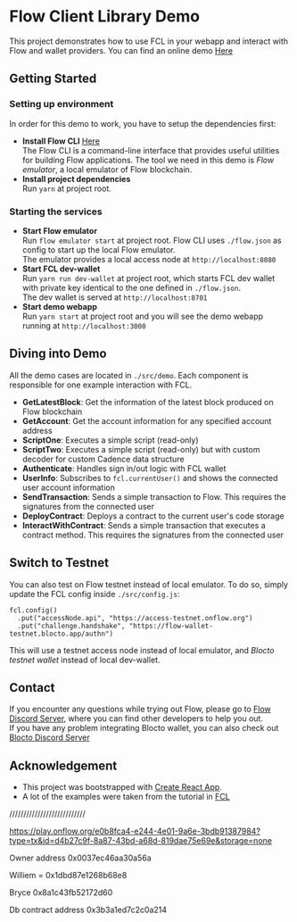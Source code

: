 # Flow Client Library Demo

This project demonstrates how to use FCL in your webapp and interact with Flow and wallet providers.
You can find an online demo [Here](https://fcl-demo.netlify.app/)

## Getting Started

### Setting up environment

In order for this demo to work, you have to setup the dependencies first:

- **Install Flow CLI** [Here](https://docs.onflow.org/flow-cli/install/)  
  The Flow CLI is a command-line interface that provides useful utilities for building Flow applications. The tool we need in this demo is _Flow emulator_, a local emulator of Flow blockchain.
- **Install project dependencies**  
  Run `yarn` at project root.

### Starting the services

- **Start Flow emulator**  
  Run `flow emulator start` at project root. Flow CLI uses `./flow.json` as config to start up the local Flow emulator.  
  The emulator provides a local access node at `http://localhost:8080`
- **Start FCL dev-wallet**  
  Run `yarn run dev-wallet` at project root, which starts FCL dev wallet with private key identical to the one defined in `./flow.json`.  
  The dev wallet is served at `http://localhost:8701`
- **Start demo webapp**  
  Run `yarn start` at project root and you will see the demo webapp running at `http://localhost:3000`

## Diving into Demo

All the demo cases are located in `./src/demo`. Each component is responsible for one example interaction with FCL.

- **GetLatestBlock**: Get the information of the latest block produced on Flow blockchain
- **GetAccount**: Get the account information for any specified account address
- **ScriptOne**: Executes a simple script (read-only)
- **ScriptTwo**: Executes a simple script (read-only) but with custom decoder for custom Cadence data structure
- **Authenticate**: Handles sign in/out logic with FCL wallet
- **UserInfo**: Subscribes to `fcl.currentUser()` and shows the connected user account information
- **SendTransaction**: Sends a simple transaction to Flow. This requires the signatures from the connected user
- **DeployContract**: Deploys a contract to the current user's code storage
- **InteractWithContract**: Sends a simple transaction that executes a contract method. This requires the signatures from the connected user

## Switch to Testnet

You can also test on Flow testnet instead of local emulator. To do so, simply update the FCL config inside `./src/config.js`:

```
fcl.config()
  .put("accessNode.api", "https://access-testnet.onflow.org")
  .put("challenge.handshake", "https://flow-wallet-testnet.blocto.app/authn")
```

This will use a testnet access node instead of local emulator, and _Blocto testnet wallet_ instead of local dev-wallet.

## Contact

If you encounter any questions while trying out Flow, please go to [Flow Discord Server](https://discord.gg/SEJtd32), where you can find other developers to help you out.  
If you have any problem integrating Blocto wallet, you can also check out [Blocto Discord Server](https://discord.gg/Y2sfssn)

## Acknowledgement

- This project was bootstrapped with [Create React App](https://github.com/facebook/create-react-app).
- A lot of the examples were taken from the tutorial in [FCL](https://github.com/onflow/flow-js-sdk/tree/master/packages/fcl)



///////////////////////////

https://play.onflow.org/e0b8fca4-e244-4e01-9a6e-3bdb91387984?type=tx&id=d4b27c9f-8a87-43bd-a68d-819dae75e69e&storage=none

Owner address 0x0037ec46aa30a56a

Williem = 0x1dbd87e1268b68e8

Bryce   0x8a1c43fb52172d60


Db contract address 0x3b3a1ed7c2c0a214